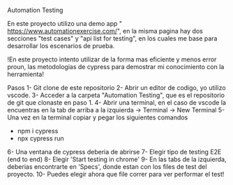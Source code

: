 Automation Testing

En este proyecto utilizo una demo app " https://www.automationexercise.com/", en la misma pagina hay dos secciones "test cases" y "api list for testing", en los cuales me base para desarrollar los escenarios de prueba.

!En este proyecto intento utilizar de la forma mas eficiente y menos error proun, las metodologias de cypress para demostrar mi conocimiento con la herramienta!

Pasos
1- Git clone de este repositorio
2- Abrir un editor de codigo, yo utilizo vscode.
3- Acceder a la carpeta "Automation Testing", que es el repositorio de git que clonaste en paso 1.
4- Abrir una terminal, en el caso de vscode la encuentras en la tab de arriba a la izquierda -> Terminal -> New Terminal
5- Una vez en la terminal copiar y pegar los siguientes comandos

- npm i cypress
- npx cypress run

6- Una ventana de cypress deberia de abrirse
7- Elegir tipo de testing E2E (end to end)
8- Elegir 'Start testing in chrome'
9- En las tabs de la izquierda, deberias encontrarte en 'Specs',
donde estan con los files de test del proyecto.
10- Puedes elegir ahora que file correr para ver performar el test!
